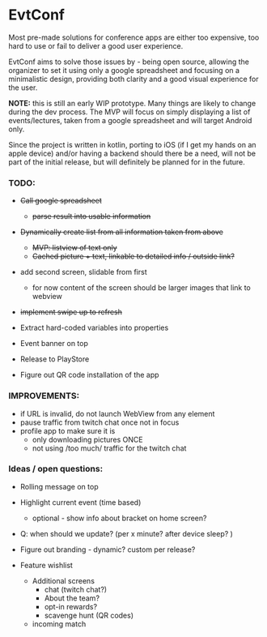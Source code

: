 # EvtConf

Most pre-made solutions for conference apps are either too expensive, too hard to use or fail to deliver
a good user experience.

EvtConf aims to solve those issues by - being open source, allowing the organizer to set it using only
a google spreadsheet and focusing on a minimalistic design, providing both clarity and a good visual experience for the user.


__NOTE:__ this is still an early WIP prototype. Many things are likely to change during the dev process.
The MVP will focus on simply displaying a list of events/lectures, taken from a google spreadsheet and will target Android only.

Since the project is written in kotlin, porting to iOS (if I get my hands on an apple device)
and/or having a backend should there be a need, will not be part of the initial release, 
but will definitely be planned for in the future.

### TODO:
* ~~Call google spreadsheet~~
  * ~~parse result into usable information~~

* ~~Dynamically create list from all information taken from above~~
  * ~~MVP: listview of text only~~
  * ~~Cached picture + text, linkable to detailed info / outside link?~~

* add second screen, slidable from first
  * for now content of the screen should be larger images that link to webview

* ~~implement swipe up to refresh~~
  
* Extract hard-coded variables into properties

* Event banner on top

* Release to PlayStore
* Figure out QR code installation of the app

### IMPROVEMENTS:
* if URL is invalid, do not launch WebView from any element
* pause traffic from twitch chat once not in focus
* profile app to make sure it is
    * only downloading pictures ONCE
    * not using /too much/ traffic for the twitch chat

### Ideas / open questions:

* Rolling message on top

* Highlight current event (time based)
  * optional - show info about bracket on home screen?

* Q: when should we update? (per x minute? after device sleep? )
    
* Figure out branding - dynamic? custom per release?

* Feature wishlist
  * Additional screens
    * chat (twitch chat?)
    * About the team?
    * opt-in rewards?
    * scavenge hunt (QR codes)
  * incoming match